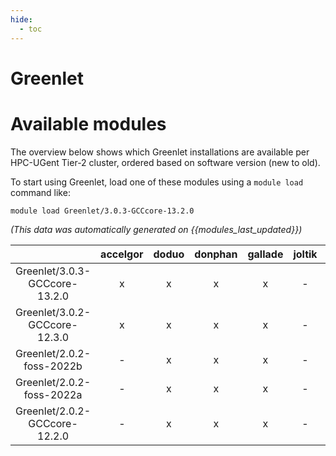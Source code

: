 ```yaml
---
hide:
  - toc
---
```


Greenlet
========

# Available modules


The overview below shows which Greenlet installations are available per HPC-UGent Tier-2 cluster, ordered based on software version (new to old).

To start using Greenlet, load one of these modules using a `module load` command like:

```shell
module load Greenlet/3.0.3-GCCcore-13.2.0
```

*(This data was automatically generated on {{modules_last_updated}})*  

| |accelgor|doduo|donphan|gallade|joltik|shinx|skitty|
| :---: | :---: | :---: | :---: | :---: | :---: | :---: | :---: |
|Greenlet/3.0.3-GCCcore-13.2.0|x|x|x|x|-|x|x|
|Greenlet/3.0.2-GCCcore-12.3.0|x|x|x|x|-|x|x|
|Greenlet/2.0.2-foss-2022b|-|x|x|x|-|-|-|
|Greenlet/2.0.2-foss-2022a|-|x|x|x|-|-|-|
|Greenlet/2.0.2-GCCcore-12.2.0|-|x|x|x|-|-|-|
